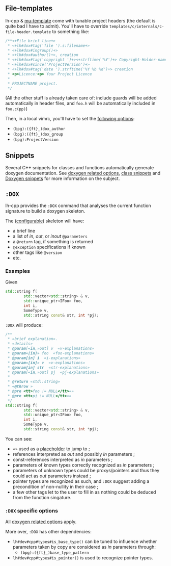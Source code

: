 ## File-templates
lh-cpp & [mu-template](http://github.com/LucHermitte/mu-template) come with
tunable project headers (the default is quite bad I have to admit). You'll have
to override `templates/c/internals/c-file-header.template` to something like:

```c++
/**<+File brief line+>
 * <+lh#dox#tag('file ').s:filename+>
 * <+lh#dox#ingroup()+>
 * <+lh#dox#author()+>, creation
 * <+lh#dox#tag('copyright ')+><+strftime('%Y')+> Copyright-Holder-name
 * <+lh#dox#since('ProjectVersion')+>
 * <+lh#dox#tag('date ').strftime('%Y %b %d')+> creation
 * <p>Licence:<p> Your Project Licence
 *
 * PROJECTNAME project.
 */
```

(All the other stuff is already taken care of: include guards will be added automatically in header files, and `foo.h` will be automatically included in `foo.c(pp)`)

Then, in a local vimrc, you'll have to set the
[following options](options.md#doxygen-related-options):

 * `(bpg):({ft}_)dox_author`
 * `(bpg):({ft}_)dox_group`
 * `(bpg):ProjectVersion`

## Snippets

Several C++ snippets for classes and functions automatically generate doxygen
documentation.
See [doxygen related options](options.md#doxygen-related-options),
[class snippets](snippets.md#classes) and [Doxygen snippets](snippets#doxygen)
for more information on the subject.

## `:DOX`

lh-cpp provides the `:DOX` command that analyses the current function signature to build a doxygen skeleton.

The ([configurable](#configuration)) skeleton will have:
  * a brief line
  * a list of _in_, _out_, or _inout_ `@parameters`
  * a `@return` tag, if something is returned
  * `@exception` specifications if known
  * other tags like `@version`
  * etc.


### Examples

Given

```c++
std::string f(
        std::vector<std::string> & v,
        std::unique_ptr<IFoo> foo,
        int i,
        SomeType v,
        std::string const& str, int *pj);
```

`:DOX` will produce:

```c++
/**
 * «brief explanation».
 * «details»
 * @param[«in,»out] v  «v-explanations»
 * @param«[in]» foo  «foo-explanations»
 * @param[in] i  «i-explanations»
 * @param«[in]» v  «v-explanations»
 * @param[in] str  «str-explanations»
 * @param[«in,»out] pj  «pj-explanations»
 *
 * @return «std::string»
 * «@throw »
 * @pre <tt>foo != NULL</tt>«»
 * @pre <tt>pj != NULL</tt>«»
 */
std::string f(
        std::vector<std::string> & v,
        std::unique_ptr<IFoo> foo,
        int i,
        SomeType v,
        std::string const& str, int *pj);
```

You can see:

 * `«»` used as a [placeholder](https://github.com/LucHermitte/lh-brackets) to
   jump to ;
 * references interpreted as _out_ and possibly _in_ parameters ;
 * const-references interpreted as _in_ parameters ;
 * parameters of known types correctly recognized as _in_ parameters ;
 * parameters of unknown types could be proxys/pointers and thus they could act
   as _out_ parameters instead ;
 * pointer types are recognized as such, and `:DOX` suggest adding a
   precondition of non-nullity in their case ;
 * a few other tags let to the user to fill in as nothing could be deduced from
   the function singature.


### `:DOX` specific options
All [doxygen related options](options.md#doxygen-related-options) apply.

More over, `:DOX` has other dependencies:

 * `lh#dev#cpp#types#is_base_type()` can be tuned to influence whether parameters
   taken by copy are considered as _in_ parameters through:
   *  `(bpg):({ft}_)base_type_pattern`
 * `lh#dev#cpp#types#is_pointer()` is used to recognize pointer types.
